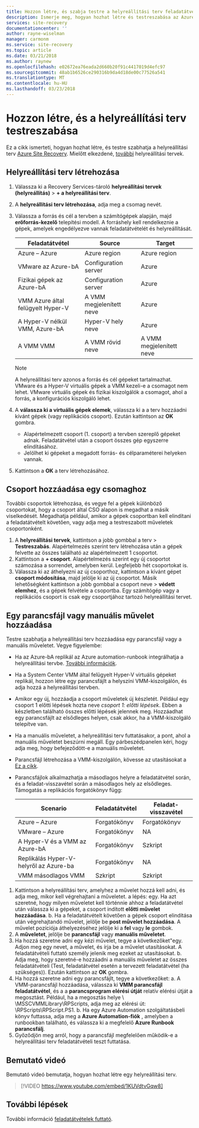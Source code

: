 ```yaml
---
title: Hozzon létre, és szabja testre a helyreállítási terv feladatátvételi és az Azure Site Recovery helyreállítási |} Microsoft Docs
description: Ismerje meg, hogyan hozhat létre és testreszabása az Azure Site Recovery helyreállítási tervek. Ez a cikk ismerteti a feladatátvétel és a virtuális gépek és fizikai kiszolgálók helyreállításához.
services: site-recovery
documentationcenter: ''
author: rayne-wiselman
manager: carmonm
ms.service: site-recovery
ms.topic: article
ms.date: 03/21/2018
ms.author: raynew
ms.openlocfilehash: e02672ea76eada2d660b20f91c4417019d4efc97
ms.sourcegitcommit: 48ab1b6526ce290316b9da4d18de00c77526a541
ms.translationtype: MT
ms.contentlocale: hu-HU
ms.lasthandoff: 03/23/2018
---
```

# <a name="create-and-customize-recovery-plans"></a>Hozzon létre, és a helyreállítási terv testreszabása

Ez a cikk ismerteti, hogyan hozhat létre, és testre szabhatja a helyreállítási terv [Azure Site Recovery](site-recovery-overview.md). Mielőtt elkezdené, [további](recovery-plan-overview.md) helyreállítási tervek.

## <a name="create-a-recovery-plan"></a>Helyreállítási terv létrehozása

1. Válassza ki a Recovery Services-tároló **helyreállítási tervek (helyreállítás)** > **+ a helyreállítási terv**.
2. A **helyreállítási terv létrehozása**, adja meg a csomag nevét.
3. Válassza a forrás és cél a tervben a számítógépek alapján, majd **erőforrás-kezelő** telepítési modell. A forráshely kell rendelkeznie a gépek, amelyek engedélyezve vannak feladatátvételét és helyreállítását. 

   **Feladatátvétel** | **Source** | **Target** 
   --- | --- | ---
   Azure – Azure | Azure region |Azure region
   VMware az Azure-bA | Configuration server | Azure
   Fizikai gépek az Azure-bA | Configuration server | Azure   
   VMM Azure által felügyelt Hyper-V  | A VMM megjelenített neve | Azure
   A Hyper-V nélkül VMM, Azure-bA | Hyper-V hely neve | Azure
   A VMM VMM |A VMM rövid neve | A VMM megjelenített neve 

   > [!NOTE]
   > A helyreállítási terv azonos a forrás és cél gépeket tartalmazhat. VMware és a Hyper-V virtuális gépek a VMM kezeli-e a csomagot nem lehet. VMware virtuális gépek és fizikai kiszolgálók a csomagot, ahol a forrás, a konfigurációs kiszolgáló lehet.

2. A **válassza ki a virtuális gépek elemek**, válassza ki a a terv hozzáadni kívánt gépek (vagy replikációs csoport). Ezután kattintson az **OK** gombra.
    - Alapértelmezett csoport (1. csoport) a tervben szereplő gépeket adnak. Feladatátvétel után a csoport összes gép egyszerre elindításához.
    - Jelölhet ki gépeket a megadott forrás- és célparaméterei helyeken vannak. 
1. Kattintson a **OK** a terv létrehozásához.

## <a name="add-a-group-to-a-plan"></a>Csoport hozzáadása egy csomaghoz

További csoportok létrehozása, és vegye fel a gépek különböző csoportokat, hogy a csoport által CSO alapon is megadhat a másik viselkedését. Megadhatja például, amikor a gépek csoportban kell elindítani a feladatátvételt követően, vagy adja meg a testreszabott műveletek csoportonként.

1. A **helyreállítási tervek**, kattintson a jobb gombbal a terv > **Testreszabás**. Alapértelmezés szerint terv létrehozása után a gépek felvette az összes található az alapértelmezett 1 csoportot.
2. Kattintson a **+ csoport**. Alapértelmezés szerint egy új csoportot számozása a sorrendet, amelyben kerül. Legfeljebb hét csoportokat is.
3. Válassza ki az áthelyezni az új csoporthoz, kattintson a kívánt gépet **csoport módosítása**, majd jelölje ki az új csoportot. Másik lehetőségként kattintson a jobb gombbal a csoport neve > **védett elemhez**, és a gépek felvétele a csoportba. Egy számítógép vagy a replikációs csoport is csak egy csoportjához tartozó helyreállítási tervet.


## <a name="add-a-script-or-manual-action"></a>Egy parancsfájl vagy manuális művelet hozzáadása

Testre szabhatja a helyreállítási terv hozzáadása egy parancsfájl vagy a manuális műveletet. Vegye figyelembe:

- Ha az Azure-bA replikál az Azure automation-runbook integrálhatja a helyreállítási tervbe. [További információk](site-recovery-runbook-automation.md).
- Ha a System Center VMM által felügyelt Hyper-V virtuális gépeket replikál, hozzon létre egy parancsfájlt a helyszíni VMM-kiszolgálón, és adja hozzá a helyreállítási tervben.
- Amikor egy új, hozzáadja a csoport műveletek új készletét. Például egy csoport 1 előtti lépések hozta neve *csoport 1: előtti lépések*. Ebben a készletben található összes előtti lépések jelennek meg. Hozzáadhat egy parancsfájlt az elsődleges helyen, csak akkor, ha a VMM-kiszolgáló telepítve van.
- Ha a manuális műveletet, a helyreállítási terv futtatásakor, a pont, ahol a manuális műveletet beszúrni megáll. Egy párbeszédpanelen kéri, hogy adja meg, hogy befejeződött-e a manuális műveletet.
- Parancsfájl létrehozása a VMM-kiszolgálón, kövesse az utasításokat a [Ez a cikk](hyper-v-vmm-recovery-script.md).
- Parancsfájlok alkalmazhatja a másodlagos helyre a feladatátvétel során, és a feladat-visszavétel során a másodlagos hely az elsődleges. Támogatás a replikációs forgatókönyv függ:
    
    **Scenario** | **Feladatátvétel** | **Feladat-visszavétel**
    --- | --- | --- 
    Azure – Azure  | Forgatókönyv | Forgatókönyv
    VMware – Azure | Forgatókönyv | NA 
    A Hyper-V és a VMM az Azure-bA | Forgatókönyv | Szkript
    Replikálás Hyper-V-helyről az Azure-ba | Forgatókönyv | NA
    VMM másodlagos VMM | Szkript | Szkript

1. Kattintson a helyreállítási terv, amelyhez a művelet hozzá kell adni, és adja meg, mikor kell végrehajtani a műveletet. a lépés: egy. Ha azt szeretné, hogy milyen műveletet kell történnie ahhoz a feladatátvétel után válassza ki a gépeket, a csoport indított **előtti művelet hozzáadása**.
    b. Ha a feladatátvételt követően a gépek csoport elindítása után végrehajtandó művelet, jelölje be **post művelet hozzáadása**. A művelet pozíciója áthelyezéséhez jelölje ki a **fel** vagy **le** gombok.
2. A **műveletet**, jelölje be **parancsfájl** vagy **manuális műveletet**.
3. Ha hozzá szeretne adni egy kézi művelet, tegye a következőket"egy. Adjon meg egy nevet, a művelet, és írja be a művelet utasításokat. A feladatátvételi futtató személy jelenik meg ezeket az utasításokat.
    b. Adja meg, hogy szeretné-e hozzáadni a manuális műveletet az összes feladatátvételi (Test, feladatátvétel esetén a tervezett feladatátvétel (ha szükséges)). Ezután kattintson az **OK** gombra.
4. Ha hozzá szeretne adni egy parancsfájlt, tegye a következőket: a. A VMM-parancsfájl hozzáadása, válassza ki **VMM parancsfájl feladatátvétel**, és a a **parancsprogram elérési útját** relatív elérési útját a megosztást. Például, ha a megosztás helye \\ <VMMServerName>\MSSCVMMLibrary\RPScripts, adja meg az elérési út: \RPScripts\RPScript.PS1.
    b. Ha egy Azure Automation szolgáltatásbeli könyv futtassa, adja meg a **Azure Automation-fiók** , amelyben a runbookban található, és válassza ki a megfelelő **Azure Runbook parancsfálj**.
5. Győződjön meg arról, hogy a parancsfájl megfelelően működik-e a helyreállítási terv feladatátvételi teszt futtatása.

## <a name="watch-a-video"></a>Bemutató videó

Bemutató videó bemutatja, hogyan hozhat létre egy helyreállítási terv.


> [!VIDEO https://www.youtube.com/embed/1KUVdtvGqw8]

## <a name="next-steps"></a>További lépések

További információ [feladatátvételek futtató](site-recovery-failover.md).  

    
